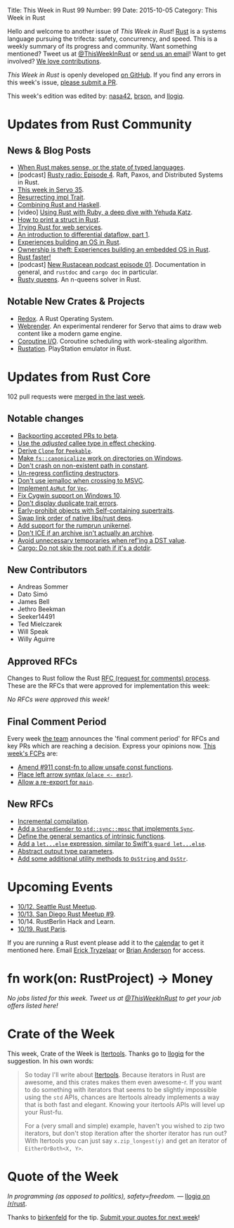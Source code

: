 Title: This Week in Rust 99
Number: 99
Date: 2015-10-05
Category: This Week in Rust

Hello and welcome to another issue of *This Week in Rust*!
[Rust](http://rust-lang.org) is a systems language pursuing the trifecta:
safety, concurrency, and speed. This is a weekly summary of its progress and
community. Want something mentioned? Tweet us at [@ThisWeekInRust](https://twitter.com/ThisWeekInRust) or [send us an
email](mailto:corey@octayn.net?subject=This%20Week%20in%20Rust%20Suggestion)!
Want to get involved? [We love
contributions](https://github.com/rust-lang/rust/wiki/Note-guide-for-new-contributors).

*This Week in Rust* is openly developed [on GitHub](https://github.com/cmr/this-week-in-rust).
If you find any errors in this week's issue, [please submit a PR](https://github.com/cmr/this-week-in-rust/pulls).

This week's edition was edited by: [nasa42](https://github.com/nasa42), [brson](https://github.com/brson), and [llogiq](https://github.com/llogiq).


# Updates from Rust Community

## News & Blog Posts

* [When Rust makes sense, or the state of typed languages](https://m50d.github.io/2015/09/28/when-rust-makes-sense.html).
* [podcast] [Rusty radio: Episode 4](http://rustyrad.io/podcast/4/). Raft, Paxos, and Distributed Systems in Rust.
* [This week in Servo 35](http://blog.servo.org/2015/09/28/twis-35/).
* [Resurrecting impl Trait](https://aturon.github.io/blog/2015/09/28/impl-trait/).
* [Combining Rust and Haskell](http://tab.snarc.org/posts/haskell/2015-09-29-rust-with-haskell.html).
* [video] [Using Rust with Ruby, a deep dive with Yehuda Katz](https://www.youtube.com/watch?v=IqrwPVtSHZI).
* [How to print a struct in Rust](https://joelmccracken.github.io/entries/how-to-print-a-struct-in-rust/).
* [Trying Rust for web services](https://blog.wearewizards.io/trying-rust-for-web-services).
* [An introduction to differential dataflow, part 1](https://github.com/frankmcsherry/blog/blob/master/posts/2015-09-29.md).
* [Experiences building an OS in Rust](https://mostlytyped.com/posts/experiences-building-an-os-in-ru).
* [Ownership is theft: Experiences building an embedded OS in Rust](http://amitlevy.com/papers/tock-plos2015.pdf).
* [Rust faster!](https://llogiq.github.io/2015/10/03/fast.html)
* [podcast] [New Rustacean podcast episode 01](http://www.newrustacean.com/show_notes/e01/index.html). Documentation in general, and `rustdoc` and `cargo doc` in particular.
* [Rusty queens](http://jd.ekstrandom.net/blog/2015/10/rusty-queens). An n-queens solver in Rust.

## Notable New Crates & Projects

* [Redox](https://github.com/redox-os/redox). A Rust Operating System.
* [Webrender](https://github.com/glennw/webrender/wiki). An experimental renderer for Servo that aims to draw web content like a modern game engine.
* [Coroutine I/O](https://github.com/zonyitoo/coio-rs). Coroutine scheduling with work-stealing algorithm.
* [Rustation](https://github.com/simias/rustation). PlayStation emulator in Rust.

# Updates from Rust Core

102 pull requests were [merged in the last week][merged].

[merged]: https://github.com/issues?q=is%3Apr+org%3Arust-lang+is%3Amerged+merged%3A2015-09-28..2015-10-05

## Notable changes

* [Backporting accepted PRs to beta](https://github.com/rust-lang/rust/pull/28802).
* [Use the *adjusted* callee type in effect checking](https://github.com/rust-lang/rust/pull/28790).
* [Derive `Clone` for `Peekable`](https://github.com/rust-lang/rust/pull/28738).
* [Make `fs::canonicalize` work on directories on Windows](https://github.com/rust-lang/rust/pull/28729).
* [Don't crash on non-existent path in constant](https://github.com/rust-lang/rust/pull/28686).
* [Un-regress conflicting destructors](https://github.com/rust-lang/rust/pull/28681).
* [Don't use jemalloc when crossing to MSVC](https://github.com/rust-lang/rust/pull/28668).
* [Implement `AsMut` for `Vec`](https://github.com/rust-lang/rust/pull/28663).
* [Fix Cygwin support on Windows 10](https://github.com/rust-lang/rust-installer/pull/44).
* [Don't display duplicate trait errors](https://github.com/rust-lang/rust/pull/28645).
* [Early-prohibit objects with Self-containing supertraits](https://github.com/rust-lang/rust/pull/28629).
* [Swap link order of native libs/rust deps](https://github.com/rust-lang/rust/pull/28605).
* [Add support for the rumprun unikernel](https://github.com/rust-lang/rust/pull/28593).
* [Don't ICE if an archive isn't actually an archive](https://github.com/rust-lang/rust/pull/28673).
* [Avoid unnecessary temporaries when ref'ing a DST value](https://github.com/rust-lang/rust/pull/28787).
* [Cargo: Do not skip the root path if it's a dotdir](https://github.com/rust-lang/cargo/pull/2019).

## New Contributors

* Andreas Sommer
* Dato Simó
* James Bell
* Jethro Beekman
* Seeker14491
* Ted Mielczarek
* Will Speak
* Willy Aguirre

## Approved RFCs

Changes to Rust follow the Rust [RFC (request for comments)
process](https://github.com/rust-lang/rfcs#rust-rfcs). These
are the RFCs that were approved for implementation this week:

*No RFCs were approved this week!*

## Final Comment Period

Every week [the team](https://rust-lang.org/team.html) announces the
'final comment period' for RFCs and key PRs which are reaching a
decision. Express your opinions now. [This week's FCPs][fcp] are:

[fcp]: https://github.com/issues?utf8=%E2%9C%93&q=is%3Apr+org%3Arust-lang+label%3Afinal-comment-period+is%3Aopen

* [Amend #911 const-fn to allow unsafe const functions](https://github.com/rust-lang/rfcs/pull/1245).
* [Place left arrow syntax (`place <- expr`)](https://github.com/rust-lang/rfcs/pull/1228).
* [Allow a re-export for `main`](https://github.com/rust-lang/rfcs/pull/1260).

## New RFCs

* [Incremental compilation](https://github.com/rust-lang/rfcs/pull/1298).
* [Add a `SharedSender` to `std::sync::mpsc` that implements `Sync`](https://github.com/rust-lang/rfcs/pull/1299).
* [Define the general semantics of intrinsic functions](https://github.com/rust-lang/rfcs/pull/1300).
* [Add a `let...else` expression, similar to Swift's `guard let...else`](https://github.com/rust-lang/rfcs/pull/1303).
* [Abstract output type parameters](https://github.com/rust-lang/rfcs/pull/1305).
* [Add some additional utility methods to `OsString` and `OsStr`](https://github.com/rust-lang/rfcs/pull/1307).

# Upcoming Events

* [10/12. Seattle Rust Meetup](https://www.eventbrite.com/e/mozilla-rust-seattle-meetup-tickets-12222326307?aff=erelexporg).
* [10/13. San Diego Rust Meetup #9](http://www.meetup.com/San-Diego-Rust/events/225389095/).
* 10/14. RustBerlin Hack and Learn.
* [10/19. Rust Paris](http://www.meetup.com/Rust-Paris).

If you are running a Rust event please add it to the [calendar] to get
it mentioned here. Email [Erick Tryzelaar][erickt] or [Brian
Anderson][brson] for access.

[calendar]: https://www.google.com/calendar/embed?src=apd9vmbc22egenmtu5l6c5jbfc%40group.calendar.google.com
[erickt]: mailto:erick.tryzelaar@gmail.com
[brson]: mailto:banderson@mozilla.com

# fn work(on: RustProject) -> Money

*No jobs listed for this week. Tweet us at [@ThisWeekInRust](https://twitter.com/ThisWeekInRust) to get your job offers listed here!*

# Crate of the Week

This week, Crate of the Week is [Itertools](https://github.com/bluss/rust-itertools). Thanks go to [llogiq](https://github.com/llogiq) for the suggestion. In his own words:

> So today I'll write about [Itertools](https://github.com/bluss/rust-itertools). Because iterators in Rust are awesome, and this crates makes them even awesome-r. If you want to do something with iterators that seems to be slightly impossible using the `std` APIs, chances are Itertools already implements a way that is both fast and elegant. Knowing your itertools APIs will level up your Rust-fu.
> 
> For a (very small and simple) example, haven't you wished to zip two iterators, but don't stop iteration after the shorter iterator has run out? With Itertools you can just say `x.zip_longest(y)` and get an iterator of `EitherOrBoth<X, Y>`.

# Quote of the Week

*In programming (as opposed to politics), safety=freedom.* — [llogiq on /r/rust](https://www.reddit.com/r/rust/comments/3mofy0/when_rust_makes_sense_or_the_state_of_typed/cvgpwke).

Thanks to [birkenfeld](https://users.rust-lang.org/users/birkenfeld) for the tip. [Submit your quotes for next week][submit]!

[submit]: http://users.rust-lang.org/t/twir-quote-of-the-week/328
